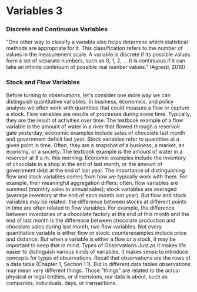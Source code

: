 # Variables 3

### Discrete and Continuous Variables&#x20;

"One other way to classify a variable also helps determine which statistical methods are appropriate for it. This classification refers to the number of values in the measurement scale. A variable is discrete if its possible values form a set of separate numbers, such as 0, 1, 2, ... It is continuous if it can take an infinite continuum of possible real number values." (Agresti, 2018)

### Stock and Flow Variables&#x20;

Before turning to observations, let's consider one more way we can distinguish quantitative variables. In business, economics, and policy analysis we often work with quantities that could measure a flow or capture a stock. Flow variables are results of processes during some time. Typically, they are the result of activities over time. The textbook example of a flow variable is the amount of water in a river that flowed through a reservoir gate yesterday; economic examples include sales of chocolate last month and government deficit last year. Stock variables refer to quantities at a given point in time. Often, they are a snapshot of a business, a market, an economy, or a society. The textbook example is the amount of water in a reservoir at 8 a.m. this morning. Economic examples include the inventory of chocolate in a shop at the end of last month, or the amount of government debt at the end of last year. The importance of distinguishing flow and stock variables comes from how we typically work with them. For example, their meaningful aggregation differs: often, flow variables are summed (monthly sales to annual sales); stock variables are averaged (average inventory at the end of each month last year). But flow and stock variables may be related: the difference between stocks at different points in time are often related to flow variables. For example, the difference between inventories of a chocolate factory at the end of this month and the end of last month is the difference between chocolate production and chocolate sales during last month, two flow variables. Not every quantitative variable is either flow or stock: counterexamples include price and distance. But when a variable is either a flow or a stock, it may be important to keep that in mind. Types of Observations Just as it makes life easier to distinguish various kinds of variables, it makes sense to introduce concepts for types of observations. Recall that observations are the rows of a data table (Chapter 1, Section 1.1). But in different data tables observations may mean very different things. Those "things" are related to the actual physical or legal entities, or dimensions, our data is about, such as companies, individuals, days, or transactions.&#x20;

